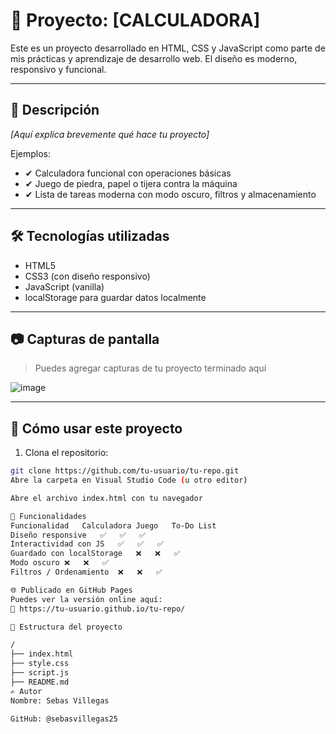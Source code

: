 # 🧠 Proyecto: [CALCULADORA]

Este es un proyecto desarrollado en HTML, CSS y JavaScript como parte de mis prácticas y aprendizaje de desarrollo web. El diseño es moderno, responsivo y funcional.

---

## 🧾 Descripción

*[Aquí explica brevemente qué hace tu proyecto]*

Ejemplos:
- ✔ Calculadora funcional con operaciones básicas
- ✔ Juego de piedra, papel o tijera contra la máquina
- ✔ Lista de tareas moderna con modo oscuro, filtros y almacenamiento

---

## 🛠 Tecnologías utilizadas

- HTML5
- CSS3 (con diseño responsivo)
- JavaScript (vanilla)
- localStorage para guardar datos localmente

---

## 📷 Capturas de pantalla

> Puedes agregar capturas de tu proyecto terminado aquí

![image](https://github.com/user-attachments/assets/d864db73-8421-45c4-ad92-8a4437b75333)





---

## 🚀 Cómo usar este proyecto

1. Clona el repositorio:
```bash
git clone https://github.com/tu-usuario/tu-repo.git
Abre la carpeta en Visual Studio Code (u otro editor)

Abre el archivo index.html con tu navegador

🧩 Funcionalidades
Funcionalidad	Calculadora	Juego	To-Do List
Diseño responsive	✅	✅	✅
Interactividad con JS	✅	✅	✅
Guardado con localStorage	❌	❌	✅
Modo oscuro	❌	❌	✅
Filtros / Ordenamiento	❌	❌	✅

🌐 Publicado en GitHub Pages
Puedes ver la versión online aquí:
🔗 https://tu-usuario.github.io/tu-repo/

📁 Estructura del proyecto

/
├── index.html
├── style.css
├── script.js
├── README.md
✍ Autor
Nombre: Sebas Villegas

GitHub: @sebasvillegas25
